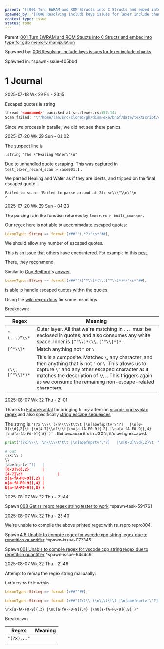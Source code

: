 ```yaml
---
parent: '[[001 Turn EWRAM and ROM Structs into C Structs and embed into type for gdb memory manipulation]]'
spawned_by: '[[006 Resolving include keys issues for lexer include chunks]]'
context_type: issue
status: todo
---
```


Parent: [001 Turn EWRAM and ROM Structs into C Structs and embed into type for gdb memory manipulation](../001%20Turn%20EWRAM%20and%20ROM%20Structs%20into%20C%20Structs%20and%20embed%20into%20type%20for%20gdb%20memory%20manipulation.md)

Spawned by: [006 Resolving include keys issues for lexer include chunks](../tasks/006%20Resolving%20include%20keys%20issues%20for%20lexer%20include%20chunks.md)

Spawned in: [<a name="spawn-issue-405bbd" />^spawn-issue-405bbd](../tasks/006%20Resolving%20include%20keys%20issues%20for%20lexer%20include%20chunks.md#spawn-issue-405bbd)

# 1 Journal

2025-07-18 Wk 29 Fri - 23:15

Escaped quotes in string

````rust
thread '<unnamed>' panicked at src/lexer.rs:557:14:
Scan failed: "\"/home/lan/src/cloned/gh/dism-exe/bn6f/data/textscript/compressed/CompText8742D64.s\":224:6 Failed to scan r\\\"\\n\"\n\t.string "
````

Since we process in parallel, we did not see these panics.

2025-07-20 Wk 29 Sun - 03:02

The suspect line is

````
.string "The \"Healing Water\"\n"
````

Due to unhandled quote escaping. This was captured in `test_lexer_record_scan > case001.1` .

We parsed Healing and Water as if they are idents, and tripped on the final escaped quote...

````
Failed to scan: "Failed to parse around at 28: <r\\\"\\n\"\n                >
````

2025-07-20 Wk 29 Sun - 04:23

The parsing is in the function returned by `lexer.rs > build_scanner` .

Our regex here is not able to accommodate escaped quotes:

````rust
LexonType::String => format!(r##""(.*?)"\s*"##),
````

We should allow any number of escaped quotes.

This is an issue that others have encountered. For example in this [post](https://stackoverflow.com/questions/249791/regex-for-quoted-string-with-escaping-quotes).

There, they recommend

Similar to [Guy Bedford](https://stackoverflow.com/users/1292590/guy-bedford)'s [answer](https://stackoverflow.com/a/10786066/6944447),

````rust
LexonType::String => format!(r##""([^"\\]*(\\.[^"\\]*)*)"\s*"##),
````

is able to handle escaped quotes within the quotes.

Using the [wiki regex docs](https://en.wikipedia.org/wiki/Regular_expression#POSIX_.28Portable_Operating_System_Interface_.5Bfor_Unix.5D.29) for some meanings.

Breakdown:

|Regex|Meaning|
|-----|-------|
|`"(...)"\s*`|Outer layer. All that we're matching in `...` must be enclosed in quotes, and also consumes any white space. Inner is `[^"\\]*(\\.[^"\\]*)*`.|
|`[^"\\]*`|Match anything not  `"` or `\`|
|`(\\.[^"\\]*)*`|This is a composite. Matches `\`, any character, and then anything that is not `"` or `\`.  This allows us to capture `\"` and any other escaped character as it matches the description of `\\.`. This triggers again as we consume the remaining non-escape-related characters.|

2025-08-07 Wk 32 Thu - 21:01

Thanks to [FutureFractal](https://github.com/FutureFractal) for bringing to my attention [vscode cpp syntax regex](https://github.com/Microsoft/vscode/blob/main/extensions/cpp/syntaxes/c.tmLanguage.json) and also specifically [string escape sequences](https://github.com/Microsoft/vscode/blob/main/extensions/cpp/syntaxes/c.tmLanguage.json#L3329)

The string is `"(?x)\\\\ (\n\\\\\t\t\t |\n[abefnprtv'\"?]   |\n[0-3]\\d{,2}\t |\n[4-7]\\d?\t\t|\nx[a-fA-F0-9]{,2} |\nu[a-fA-F0-9]{,4} |\nU[a-fA-F0-9]{,8} )"` . But because it's in JSON, it's being escaped.

````python
print("(?x)\\\\ (\n\\\\\t\t\t |\n[abefnprtv'\"?]   |\n[0-3]\\d{,2}\t |\n[4-7]\\d?\t\t|\nx[a-fA-F0-9]{,2} |\nu[a-fA-F0-9]{,4} |\nU[a-fA-F0-9]{,8} )")

# out
(?x)\\ (
\\                       |
[abefnprtv'"?]   |
[0-3]\d{,2}      |
[4-7]\d?                |
x[a-fA-F0-9]{,2} |
u[a-fA-F0-9]{,4} |
U[a-fA-F0-9]{,8} )
````

2025-08-07 Wk 32 Thu - 21:44

Spawn [008 Get rs_repro regex string tester to work](../tasks/008%20Get%20rs_repro%20regex%20string%20tester%20to%20work.md) <a name="spawn-task-594761" />^spawn-task-594761

2025-08-07 Wk 32 Thu - 23:40

We're unable to compile the above printed regex with rs_repro repro004.

Spawn [4.6 Unable to compile regex for vscode cpp string regex due to repetition quantifier](000%20Panics%20when%20processing%20Lexer%20files.md#46-unable-to-compile-regex-for-vscode-cpp-string-regex-due-to-repetition-quantifier) <a name="spawn-issue-072345" />^spawn-issue-072345

Spawn [001 Unable to compile regex for vscode cpp string regex due to repetition quantifier](001%20Unable%20to%20compile%20regex%20for%20vscode%20cpp%20string%20regex%20due%20to%20repetition%20quantifier.md) <a name="spawn-issue-64d4c9" />^spawn-issue-64d4c9

2025-08-07 Wk 32 Thu - 21:46

Attempt to remap the regex string manuaally:

Let's try to fit it within

````rust
LexonType::String => format!(r##""##),
````

````rust
LexonType::String => format!(r##"(?x)\\ (\n\\\t\t\t |\n[abefnprtv'\"?]   |\n[0-3]\\d{,2}\t |\n[4-7]\\d?\t\t|"##),
````

`\nx[a-fA-F0-9]{,2} |\nu[a-fA-F0-9]{,4} |\nU[a-fA-F0-9]{,8} )"`

Breakdown

|Regex|Meaning|
|-----|-------|
|`"(?x)..."`||
|||

